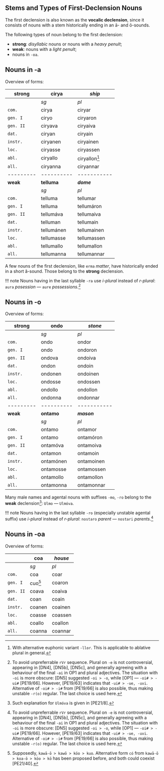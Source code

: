 ## Stems and Types of First-Declension Nouns

The first declension is also known as the **vocalic declension**, since it consists of nouns with a stem historically ending in an ā- and ō-sounds.

The following types of noun belong to the first declension:

+ **strong**: *disyllabic* nouns or nouns with a *heavy penult*;
+ **weak**: nouns with a *light penult*;
+ nouns in `-oa`.

## Nouns in -a

Overview of forms:

| strong  	| cirya    	| *ship*    	|
|---------	|----------	|-----------	|
|         	| *sg*     	| *pl*      	|
| `com.`   	| cirya    	| ciryar    	|
| `gen. I` 	| ciryo    	| ciryaron  	|
| `gen. II`	| ciryava  	| ciryaiva  	|
| `dat.`   	| ciryan   	| ciryain   	|
| `instr.` 	| ciryanen 	| ciryainen 	|
| `loc.`   	| ciryasse 	| ciryassen 	|
| `abl.`   	| ciryallo 	| ciryallon[^1]	|
| `all.`   	| ciryanna 	| ciryannar 	|
|---------	|----------	|-----------	|
| **weak**  |**telluma**| ***dome***  	|
|         	| *sg*     	| *pl*      	|
| `com.`   	| telluma   | tellumar    	|
| `gen. I` 	| telluma   | tellumáron  	|
| `gen. II`	| tellumáva | tellumaiva  	|
| `dat.`   	| telluman  | tellumain   	|
| `instr.` 	| tellumánen| tellumainen 	|
| `loc.`   	| tellumasse| tellumassen 	|
| `abl.`   	| tellumallo| tellumallon 	|
| `all.`   	| tellumanna| tellumannar 	|

A few nouns of the first declension, like `erma` *matter*, have historically ended in a short ă-sound. Those belong to the **strong** declension.

!!! note 
	Nouns having in the last syllable `-ra` use *i-plural* instead of *r-plural*: `aura` *posession* &mdash; `aure` *possessions*.[^2]

## Nouns in -o

Overview of forms:

| strong  	| ondo    	| *stone*    	|
|---------	|----------	|-----------	|
|         	| *sg*     	| *pl*      	|
| `com.`   	| ondo    	| ondor    		|
| `gen. I` 	| ondo    	| ondoron	  	|
| `gen. II`	| ondova  	| ondoiva	  	|
| `dat.`   	| ondon   	| ondoin   		|
| `instr.` 	| ondonen 	| ondoinen	 	|
| `loc.`   	| ondosse 	| ondossen	 	|
| `abl.`   	| ondollo 	| ondollon	 	|
| `all.`   	| ondonna 	| ondonnar	 	|
|---------	|----------	|-----------	|
| **weak**  | **ontamo**| ***mason***  	|
|         	| *sg*     	| *pl*      	|
| `com.`   	| ontamo   	| ontamor    	|
| `gen. I` 	| ontamo   	| ontamóron  	|
| `gen. II`	| ontamóva 	| ontamoiva  	|
| `dat.`   	| ontamon  	| ontamoin   	|
| `instr.` 	| ontamónen	| ontamoinen 	|
| `loc.`   	| ontamosse	| ontamossen 	|
| `abl.`   	| ontamollo	| ontamollon 	|
| `all.`   	| ontamonna	| ontamonnar 	|

Many male names and agental nouns with suffixes `-mo`, `-ro` belong to the **weak** declension[^3]: `Ulmo` &mdash; `Ulmóva`.

!!! note 
	Nouns having in the last syllable `-ro` (especially unstable agental suffix) use *i-plural* instead of *r-plural*: `nostaro` *parent* &mdash; `nostari` *parents*.[^2]

## Nouns in -oa

Overview of forms:

| 		  	| coa    	| *house*    	|
|---------	|----------	|-----------	|
|         	| *sg*     	| *pl*      	|
| `com.`   	| coa    	| coar    		|
| `gen. I` 	| cuo[^4]  	| coaron	  	|
| `gen. II`	| coava  	| coaiva	  	|
| `dat.`   	| coan   	| coain   		|
| `instr.` 	| coanen 	| coainen	 	|
| `loc.`   	| coasse 	| coassen	 	|
| `abl.`   	| coallo 	| coallon	 	|
| `all.`   	| coanna 	| coannar	 	|

[^1]: With alternative euphonic variant `-llor`. This is applicable to ablative plural in general.
[^2]: To avoid unpreferrable `rVr` sequence. Plural on `-e` is not controversial, appearing in [DN4], [DN5b], [DN5c], and generally agreeing with a behaviour of the final `-ai` in OP1 and plural adjectives. The situation with `-oi` is more obscure: [DN5] suggested `-oi > -o`, while [OP1] &mdash; `-oi# > -ui#` [PE19/66]. However, [PE19/63] indicates that `-ui# > -ue, -uvi`. Alternative of `-oi# > -i#` from [PE19/66] is also possible, thus making unstable `-r(o)` regular. The last choice is used here. 
[^3]: Such explanation for `Ulmóva` is given in [PE21/8].
[^4]: Supposedly, `kawā-ō > kawō > köo > kuo`. Alternative form `có` from `kawā-ō > koa-ō > köo > kō` has been proposed before, and both could coexist [PE21/40].